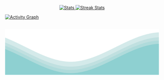 <div align="center">
  <a href="https://github-readme-stats.vercel.app">
    <img width="49%" alt="Stats" src="https://github-readme-stats.vercel.app/api?&count_private=true&include_all_commits=true&username=IvanMurzak&theme=default&custom_title=GitHub+Stats&hide_border=true"/>
  </a>
  <a href="https://github-readme-streak-stats.herokuapp.com">
    <img width="49%" alt="Streak Stats" src="https://github-readme-streak-stats.herokuapp.com/?user=IvanMurzak&theme=default&hide_border=true"/>
  </a>
</div>

[![Activity Graph](https://activity-graph.herokuapp.com/graph?username=IvanMurzak&theme=react-dark&hide_border=true&hide_title=true)](https://github.com/ashutosh00710/github-readme-activity-graph)

</br>

<img align="center" src="https://raw.githubusercontent.com/IvanMurzak/IvanMurzak/main/waves.svg" width="100%" height="150">
